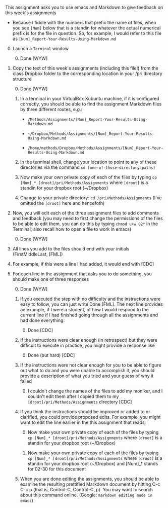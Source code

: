 
This assignment asks you to use emacs and Markdown to give feedback on this week's assignments

   * Because I fiddle with the numbers that prefix the name of files, when you see `[Num]` below that is a standin for whatever the actual numerical prefix is for the file in question. So, for example, I would refer to this file as `[Num]_Report-Your-Results-Using-Markdown.md`

0. Launch a `Terminal` window

   0. Done [WYW]

0. Copy the text of this week's assignments (including this file!) from the class Dropbox folder to the corresponding location in your /pri directory structure

   0. Done [WYW]
   
   0. In a terminal in your VirtualBox Xubuntu machine, if it is configured correctly, you should be able to find the assignment Markdown files by three different routes, e.g.:

      * `/Methods/Assignments/[Num]_Report-Your-Results-Using-Markdown.md`
   
      * `~/Dropbox/Methods/Assignments/[Num]_Report-Your-Results-Using-Markdown.md`
   
      * `/home/methods/Dropbox/Methods/Assignments/[Num]_Report-Your-Results-Using-Markdown.md`
   
   0. In the terminal shell, change your location to point to any of these directories via the command `cd [one-of-those-directory-paths]`


   0. Now make your own private copy of each of the files by typing `cp [Num]_* [droot]/pri/Methods/Assignments` where `[droot]` is a standin for your dropbox root (~/Dropbox)

   0. Change to your private directory: `cd /pri/Methods/Assignments` (I've omitted the `[droot]` here and hencefoth)

0. Now, you will edit each of the three assignment files to add comments and feedback (you may need to first change the permissions of the files to be able to edit them, you can do this by typing `chmod u+w 02*` in the Terminal; also recall how to open a file to work in emacs)

   0. Done [WYW]

0. All lines you add to the files should end with your initials (FirstMiddleLast, [FML])

0. For example, if this were a line I had added, it would end with [CDC]

0. For each line in the assignment that asks you to do something, you should make one of three responses

   0. Done [WYW]

   0. If you executed the step with no difficulty and the instructions were easy to follow, you can just write Done [FML].  The next line provides an example, if I were a student, of how I would respond to the current line if I had finished going through all the assignments and had done everything:

      0. Done [CDC] 

   0. If the instructions were clear enough (in retrospect) but they were difficult to execute in practice, you might provide a response like 

      0. Done (but hard) [CDC] 

   0. If the instructions were not clear enough for you to be able to figure out what to do and you were unable to accomplish it, you should provide a description of what you tried and your guess of why it failed 

      0. I couldn't change the names of the files to add my moniker, and I couldn't edit them after I copied them to my `[droot]/pri/Methods/Assignments` directory  [CDC] 

   0. If you think the instructions should be improved or added to or clarified, you could provide proposed edits. For example, you might want to edit the line earlier in the this assignment that reads:

       0. Now make your own private copy of each of the files by typing `cp [Num]_* [droot]/pri/Methods/Assignments` where `[droot]` is a standin for your dropbox root (~/Dropbox)

       0. Now make your own private copy of each of the files by typing `cp [Num]_* [droot]/pri/Methods/Assignments` where `[droot]` is a standin for your dropbox root (~/Dropbox) and [Num]_* stands for 02-30 for this document

   0. When you are done editing the assignments, you should be able to examine the resulting prettified Markdown document by hitting C-c C-c p (that is, Control-C, Control-C, p). You may want to search about this command online. (Google: `markdown editing mode in emacs`)

